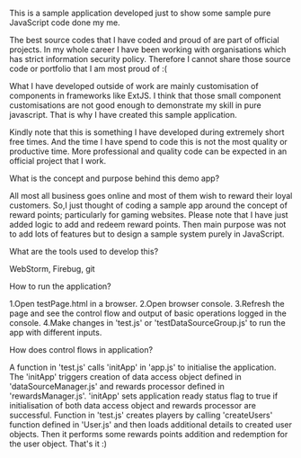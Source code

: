   This is a sample application developed just to show some sample pure JavaScript code done my me.

  The best source codes that I have coded and proud of are part of official projects.
  In my whole career I have been working with organisations which has strict information security policy.
  Therefore I cannot share those source code or portfolio that I am most proud of :(

  What I have developed outside of work are mainly customisation of components in frameworks like ExtJS.
  I think that those small component customisations are not good enough to demonstrate my skill in pure javascript.
  That is why I have created this sample application.

  Kindly note that this is something I have developed during extremely short free times.
  And the time I have spend to code this is not the most quality or productive time.
  More professional and quality code can be expected in an official project that I work.


What is the concept and purpose behind this demo app?

  All most all business goes online and most of them wish to reward their loyal customers.
  So,I just thought of coding a sample app around the concept of reward points; particularly for gaming websites.
  Please note that I have just added logic to add and redeem reward points.
  Then main purpose was not to add lots of features but to design a sample system purely in JavaScript.


What are the tools used to develop this?

   WebStorm,
   Firebug,
   git

How to run the application?

  1.Open testPage.html in a browser.
  2.Open browser console.
  3.Refresh the page and see the control flow and output of basic operations logged in the console.
  4.Make changes in 'test.js' or 'testDataSourceGroup.js' to run the app with different inputs.

How does control flows in application?

  A function in 'test.js' calls 'initApp' in 'app.js' to initialise the application.
  The  'initApp' triggers creation of data access object defined in 'dataSourceManager.js' and rewards processor
  defined in 'rewardsManager.js'. 'initApp' sets application ready status flag to true if initialisation of both
  data access object and rewards processor are successful. Function in 'test.js' creates players by calling
  'createUsers' function defined in 'User.js' and then loads additional details to created user objects.
  Then it performs some rewards points addition and redemption for the user object.
  That's it :)














